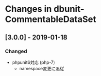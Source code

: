 # Changes in dbunit-CommentableDataSet

## [3.0.0] - 2019-01-18
### Changed
- phpunit6対応 (php-7)
  - namespace変更に追従

